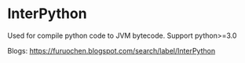 # InterPython
Used for compile python code to JVM bytecode.
Support python>=3.0

Blogs: https://furuochen.blogspot.com/search/label/InterPython
